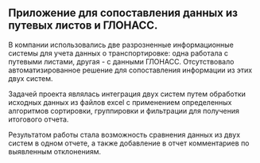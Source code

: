 ## Приложение для сопоставления данных из путевых листов и ГЛОНАСС.

В компании использовались две разрозненные информационные системы для учета данных о транспортировке: одна работала с путевыми листами, другая - с данными ГЛОНАСС. Отсутствовало автоматизированное решение для сопоставления информации из этих двух систем.

Задачей проекта являлась интеграция двух систем путем обработки исходных данных из файлов excel с применением определенных алгоритмов сортировки, группировки и фильтрации для получения итогового отчета.

Результатом работы стала возможность сравнения данных из двух систем в одном отчете, а также добавление в отчет комментариев по выявленным отклонениям.
